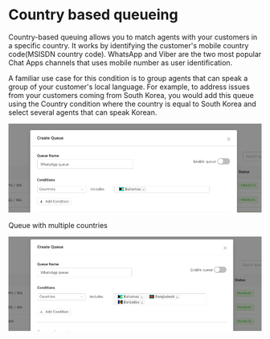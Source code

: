 # Country based queueing

Country-based queuing allows you to match agents with your customers in a specific country. It works by identifying the customer's mobile country code(MSISDN country code). WhatsApp and Viber are the two most popular Chat Apps channels that uses mobile number as user identification.

A familiar use case for this condition is to group agents that can speak a group of your customer's local language. For example, to address issues from your customers coming from South Korea, you would add this queue using the Country condition where the country is equal to South Korea and select several agents that can speak Korean.

![882](../images/a44cf80-Screenshot_2022-10-07_at_3.53.48_PM.png "Screenshot 2022-10-07 at 3.53.48 PM.png")

Queue with multiple countries

![900](../images/48c0e95-Screenshot_2022-10-07_at_3.56.43_PM.png "Screenshot 2022-10-07 at 3.56.43 PM.png")
